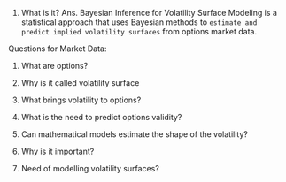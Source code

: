 1. What is it?
Ans. Bayesian Inference for Volatility Surface Modeling is a statistical approach that uses Bayesian methods to `estimate and predict implied volatility surfaces` from options market data.

Questions for Market Data:
1. What are options?
2. Why is it called volatility surface
3. What brings volatility to options?
4. What is the need to predict options validity?
5. Can mathematical models estimate the shape of the volatility?

6. Why is it important?




7. Need of modelling volatility surfaces?
